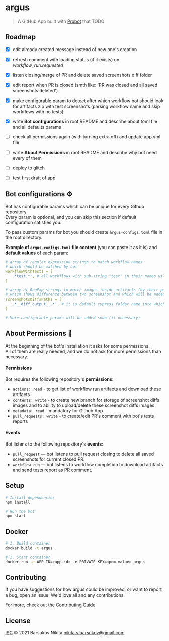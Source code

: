 # argus
> A GitHub App built with [Probot](https://github.com/probot/probot) that TODO

## Roadmap
- [X] edit already created message instead of new one's creation
- [X] refresh comment with loading status (if it exists) on _workflow_run.requested_
- [X] listen closing/merge of PR and delete saved screenshots diff folder
- [X] edit report when PR is closed (smth like: 'PR was closed and all saved screenshots deleted')
- [X] make configurable param to detect
  after which workflow bot should look for artifacts zip with test screenshots
  (parsing workflow name and skip workflows with no tests)
- [X] write **Bot configurations** in root README and describe about toml file and all defaults params
- [ ] check all permissions again (with turning extra off) and update app.yml file
- [ ] write **About Permissions** in root README and describe why bot need every of them
- [ ] deploy to glitch
- [ ] test first draft of app


## Bot configurations :gear:
Bot has configurable params which can be unique for every Github repository.<br>
Every param is optional, and you can skip this section if default configuration satisfies you.

To pass custom params for bot you should create `argus-configs.toml` file in the root directory.

**Example of `argus-configs.toml` file content** (you can paste it as it is) and **default values** of each param:
```yaml
# array of regular expression strings to match workflow names
# which should be watched by bot
workflowWithTests = [
  '.*test.*', # all workflows with sub-string "test" in their names will be watched by bot 
]

# array of RegExp strings to match images inside artifacts (by their path or file name)
# which shows difference between two screenshot and which will be added to bot report comment
screenshotsDiffsPaths = [
  '.*__diff_output__.*', # it is default cypress folder name into which snapshot diffs are put
]

# More configurable params will be added soon (if necessary)
```

## About Permissions :closed_lock_with_key:
At the beginning of the bot's installation it asks for some permissions.<br>
All of them are really needed, and we do not ask for more permissions than necessary.

#### Permissions
Bot requires the following repository's **permissions**:
- `actions: read` - to get list of workflow run artifacts and download these artifacts
- `contents: write` - to create new branch for storage of screenshot diffs images
and to ability to upload/delete these screenshot diffs images
- `metadata: read` - mandatory for Github App
- `pull_requests: write` - to create/edit PR's comment with bot's tests reports

#### Events
Bot listens to the following repository's **events**:
- `pull_request` — bot listens to pull request closing to delete all saved screenshots for current closed PR.
- `workflow_run` — bot listens to workflow completion to download artifacts and send tests report as PR comment.

## Setup

```sh
# Install dependencies
npm install

# Run the bot
npm start
```

## Docker

```sh
# 1. Build container
docker build -t argus .

# 2. Start container
docker run -e APP_ID=<app-id> -e PRIVATE_KEY=<pem-value> argus
```

## Contributing

If you have suggestions for how argus could be improved, or want to report a bug, open an issue! We'd love all and any contributions.

For more, check out the [Contributing Guide](CONTRIBUTING.md).

## License

[ISC](LICENSE) © 2021 Barsukov Nikita <nikita.s.barsukov@gmail.com>

